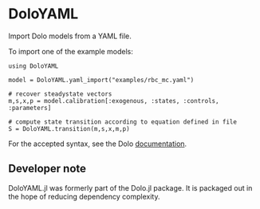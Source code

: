 # DoloYAML

Import Dolo models from a YAML file.

To import one of the example models:

```
using DoloYAML

model = DoloYAML.yaml_import("examples/rbc_mc.yaml")

# recover steadystate vectors
m,s,x,p = model.calibration[:exogenous, :states, :controls, :parameters]

# compute state transition according to equation defined in file
S = DoloYAML.transition(m,s,x,m,p)
```

For the accepted syntax, see the Dolo [documentation](http://www.econforge.org/Dolo.jl/latest/index.html).

## Developer note

DoloYAML.jl was formerly part of the Dolo.jl package. It is packaged out in the hope of reducing dependency complexity.